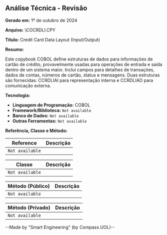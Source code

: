 ## Análise Técnica - Revisão

**Gerado em:** 1º de outubro de 2024

**Arquivo:** \COCRDLI.CPY

**Título:**  Credit Card Data Layout (Input/Output)

**Resumo:** 

Este copybook COBOL define estruturas de dados para informações de cartão de crédito, provavelmente usadas ​​para operações de entrada e saída dentro de um sistema maior. Inclui campos para detalhes de transações, dados de contas, números de cartão, status e mensagens. Duas estruturas são fornecidas: CCRDLIAI para representação interna e CCRDLIAO para comunicação externa.

**Tecnologia:**

* **Linguagem de Programação:** COBOL
* **Framework/Biblioteca:** `Not available`
* **Banco de Dados:**  `Not available` 
* **Outras Ferramentas:** `Not available`

**Referência, Classe e Método:**

| Reference | Descrição |
|---|---|
|  `Not available` |  |

| Classe | Descrição |
|---|---|
| `Not available` |  |

| Método (Público) | Descrição |
|---|---|
| `Not available` |  |

| Método (Privado) | Descrição |
|---|---|
| `Not available` |  |

--Made by "Smart Engineering" (by Compass.UOL)--